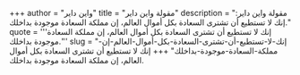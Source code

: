 +++
author = "واين داير"
title = "مقولة واين داير"
description = "مقولة واين داير: إنك لا تستطيع أن تشترى السعادة بكل أموال العالم، إن مملكة السعادة موجودة بداخلك."
quote = '''إنك لا تستطيع أن تشترى السعادة بكل أموال العالم، إن مملكة السعادة موجودة بداخلك.'''
slug = "إنك-لا-تستطيع-أن-تشترى-السعادة-بكل-أموال-العالم-إن-مملكة-السعادة-موجودة-بداخلك"
+++
إنك لا تستطيع أن تشترى السعادة بكل أموال العالم، إن مملكة السعادة موجودة بداخلك.
